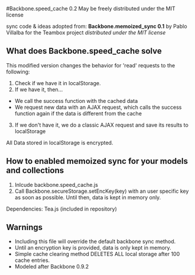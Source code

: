 #Backbone.speed_cache 0.2
May be freely distributed under the MIT license

sync code & ideas adopted from:
	**Backbone.memoized_sync 0.1**
	by Pablo Villalba for the Teambox project 
	*distributed under the MIT license*

What does Backbone.speed_cache solve
--------------------------------------
This modified version changes the behavior for 'read' requests to the following:

1. Check if we have it in localStorage.
2. If we have it, then...
  - We call the success function with the cached data
  - We request new data with an AJAX request, which calls the success function again if the data is different from the cache
3. If we don't have it, we do a classic AJAX request and save its results to localStorage

All Data stored in localStorage is encrypted.

How to enabled memoized sync for your models and collections
------------------------------------------------------------
1. Inlcude backbone.speed_cache.js
2. Call Backbone.secureStorage.setEncKey(key) with an user specific key as soon as possible. Until then, data is kept in memory only.

Dependencies: Tea.js (included in repository)

Warnings
------------------------------------------------------------
* Including this file will override the default backbone sync method.
* Until an encryption key is provided, data is only kept in memory.
* Simple cache clearing method DELETES ALL local storage after 100 cache entries.
* Modeled after Backbone 0.9.2